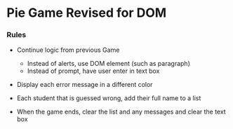 # Pie Game Revised for DOM

### Rules

- Continue logic from previous Game
  - Instead of alerts, use DOM element (such as paragraph)
  - Instead of prompt, have user enter in text box

- Display each error message in a different color
- Each student that is guessed wrong, add their full name to a list
- When the game ends, clear the list and any messages and clear the text box
